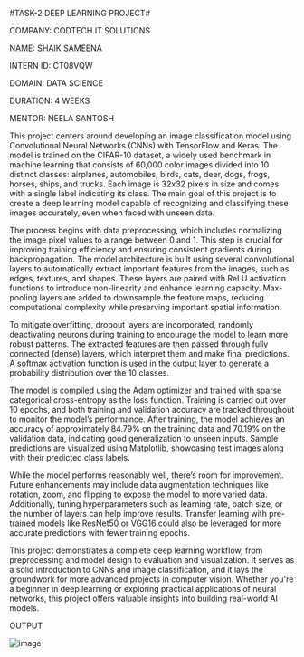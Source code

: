 #TASK-2 DEEP LEARNING PROJECT#

COMPANY: CODTECH IT SOLUTIONS

NAME: SHAIK SAMEENA

INTERN ID: CT08VQW

DOMAIN: DATA SCIENCE

DURATION: 4 WEEKS

MENTOR: NEELA SANTOSH

This project centers around developing an image classification model using Convolutional Neural Networks (CNNs) with TensorFlow and Keras. The model is trained on the CIFAR-10 dataset, a widely used benchmark in machine learning that consists of 60,000 color images divided into 10 distinct classes: airplanes, automobiles, birds, cats, deer, dogs, frogs, horses, ships, and trucks. Each image is 32x32 pixels in size and comes with a single label indicating its class. The main goal of this project is to create a deep learning model capable of recognizing and classifying these images accurately, even when faced with unseen data.

The process begins with data preprocessing, which includes normalizing the image pixel values to a range between 0 and 1. This step is crucial for improving training efficiency and ensuring consistent gradients during backpropagation. The model architecture is built using several convolutional layers to automatically extract important features from the images, such as edges, textures, and shapes. These layers are paired with ReLU activation functions to introduce non-linearity and enhance learning capacity. Max-pooling layers are added to downsample the feature maps, reducing computational complexity while preserving important spatial information.

To mitigate overfitting, dropout layers are incorporated, randomly deactivating neurons during training to encourage the model to learn more robust patterns. The extracted features are then passed through fully connected (dense) layers, which interpret them and make final predictions. A softmax activation function is used in the output layer to generate a probability distribution over the 10 classes.

The model is compiled using the Adam optimizer and trained with sparse categorical cross-entropy as the loss function. Training is carried out over 10 epochs, and both training and validation accuracy are tracked throughout to monitor the model’s performance. After training, the model achieves an accuracy of approximately 84.79% on the training data and 70.19% on the validation data, indicating good generalization to unseen inputs. Sample predictions are visualized using Matplotlib, showcasing test images along with their predicted class labels.

While the model performs reasonably well, there’s room for improvement. Future enhancements may include data augmentation techniques like rotation, zoom, and flipping to expose the model to more varied data. Additionally, tuning hyperparameters such as learning rate, batch size, or the number of layers can help improve results. Transfer learning with pre-trained models like ResNet50 or VGG16 could also be leveraged for more accurate predictions with fewer training epochs.

This project demonstrates a complete deep learning workflow, from preprocessing and model design to evaluation and visualization. It serves as a solid introduction to CNNs and image classification, and it lays the groundwork for more advanced projects in computer vision. Whether you're a beginner in deep learning or exploring practical applications of neural networks, this project offers valuable insights into building real-world AI models.

OUTPUT

![image](https://github.com/user-attachments/assets/725f3e59-e069-4cee-9a69-4d5da7fa9120)


